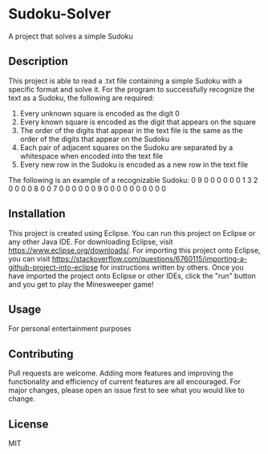 # Sudoku-Solver

A project that solves a simple Sudoku

## Description

This project is able to read a .txt file containing a simple Sudoku with a specific format and solve it. For the program to successfully recognize the text as a Sudoku, the following are required:
1. Every unknown square is encoded as the digit 0
2. Every known square is encoded as the digit that appears on the square
3. The order of the digits that appear in the text file is the same as the order of the digits that appear on the Sudoku
3. Each pair of adjacent squares on the Sudoku are separated by a whitespace when encoded into the text file
4. Every new row in the Sudoku is encoded as a new row in the text file

The following is an example of a recognizable Sudoku:
0 9 0 0 0 0 0 0 1
3 2 0 0 0 0 8 0 0
7 0 0 0 0 0 0 9 0
0 0 0 0 0 0 0 0 0

## Installation

This project is created using Eclipse. You can run this project on Eclipse or any other Java IDE. For downloading Eclipse, visit https://www.eclipse.org/downloads/. For importing this project onto Eclipse, you can visit https://stackoverflow.com/questions/6760115/importing-a-github-project-into-eclipse for instructions written by others. Once you have imported the project onto Eclipse or other IDEs, click the "run" button and you get to play the Minesweeper game!

## Usage

For personal entertainment purposes

## Contributing

Pull requests are welcome. Adding more features and improving the functionality and efficiency of current features are all encouraged. For major changes, please open an issue first to see what you would like to change.

## License

MIT

